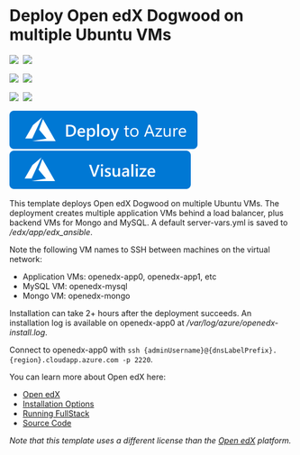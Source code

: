 # Deploy Open edX Dogwood on multiple Ubuntu VMs

<IMG SRC="https://azurequickstartsservice.blob.core.windows.net/badges/openedx-scalable-ubuntu/PublicLastTestDate.svg" />&nbsp;
<IMG SRC="https://azurequickstartsservice.blob.core.windows.net/badges/openedx-scalable-ubuntu/PublicDeployment.svg" />&nbsp;

<IMG SRC="https://azurequickstartsservice.blob.core.windows.net/badges/openedx-scalable-ubuntu/FairfaxLastTestDate.svg" />&nbsp;
<IMG SRC="https://azurequickstartsservice.blob.core.windows.net/badges/openedx-scalable-ubuntu/FairfaxDeployment.svg" />&nbsp;

<IMG SRC="https://azurequickstartsservice.blob.core.windows.net/badges/openedx-scalable-ubuntu/BestPracticeResult.svg" />&nbsp;
<IMG SRC="https://azurequickstartsservice.blob.core.windows.net/badges/openedx-scalable-ubuntu/CredScanResult.svg" />&nbsp;

<a href="https://portal.azure.com/#create/Microsoft.Template/uri/https%3A%2F%2Fraw.githubusercontent.com%2FAzure%2Fazure-quickstart-templates%2Fmaster%2Fopenedx-scalable-ubuntu%2Fazuredeploy.json" target="_blank">
    <img src="https://raw.githubusercontent.com/Azure/azure-quickstart-templates/master/1-CONTRIBUTION-GUIDE/images/deploytoazure.svg?sanitize=true"/>
</a>
<a href="http://armviz.io/#/?load=https%3A%2F%2Fraw.githubusercontent.com%2FAzure%2Fazure-quickstart-templates%2Fmaster%2Fopenedx-scalable-ubuntu%2Fazuredeploy.json" target="_blank">
    <img src="https://raw.githubusercontent.com/Azure/azure-quickstart-templates/master/1-CONTRIBUTION-GUIDE/images/visualizebutton.svg?sanitize=true"/>
</a>

This template deploys Open edX Dogwood on multiple Ubuntu VMs. The deployment creates multiple application VMs behind a load balancer, plus backend VMs for Mongo and MySQL. A default server-vars.yml is saved to */edx/app/edx_ansible*.

Note the following VM names to SSH between machines on the virtual network:
- Application VMs: openedx-app0, openedx-app1, etc
- MySQL VM: openedx-mysql
- Mongo VM: openedx-mongo

Installation can take 2+ hours after the deployment succeeds. An installation log is available on openedx-app0 at */var/log/azure/openedx-install.log*.

Connect to openedx-app0 with `ssh {adminUsername}@{dnsLabelPrefix}.{region}.cloudapp.azure.com -p 2220`.

You can learn more about Open edX here:
- [Open edX](https://open.edx.org)
- [Installation Options](https://openedx.atlassian.net/wiki/display/OpenOPS/Open+edX+Installation+Options)
- [Running FullStack](https://openedx.atlassian.net/wiki/display/OpenOPS/Running+Fullstack)
- [Source Code](https://github.com/edx/edx-platform)

*Note that this template uses a different license than the [Open edX](https://github.com/edx/edx-platform/blob/master/LICENSE) platform.*

